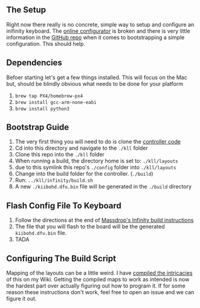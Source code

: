 ## The Setup

Right now there really is no concrete, simple way to setup and configure an
inifinity keyboard. The [online configurator][1] is broken and there is very
little information in the [GitHub repo][2] when it comes to bootstrapping a
simple configuration. This should help.

## Dependencies

Befoer starting let's get a few things installed. This will focus on the Mac
but, should be blindly obvious what needs to be done for your platform

1. `brew tap PX4/homebrew-px4`
1. `brew install gcc-arm-none-eabi`
1. `brew install python3`

## Bootstrap Guide

1. The very first thing you will need to do is clone the [controller code][2]
1. Cd into this directory and navigate to the `./kll` folder
1. Clone this repo into the `./kll` folder
1. When running a build, the directory home is set to: `./kll/layouts`
  1. due to this symlink this repo's `./config` folder into `./kll/layouts`
1. Change into the build folder for the controller. (`./build`)
1. Run: `../kll/infinity/build.sh`
1. A new `./kiibohd.dfu.bin` file will be generated in the `./build` directory

## Flash Config File To Keyboard

1. Follow the directions at the end of [Massdrop's Infinity build instructions][3]
1. The file that you will flash to the board will be the generated
`kiibohd.dfu.bin` file.
1. TADA

## Configuring The Build Script

Mapping of the layouts can be a little weird. I have [compiled the intricacies][4]
of this on my Wiki. Getting the compiled maps to work as intended is now the
hardest part over actually figuring out how to program it. If for some reason
these instructions don't work, feel free to open an issue and we can figure it out.

[1]: https://www.massdrop.com/keyboard/infinity
[2]: https://github.com/kiibohd/controller
[3]: https://www.massdrop.com/keyboard/infinity/assembly
[4]: https://github.com/braidn/Knowledge-Repo/blob/master/InfinityKllInfo.md#layering
